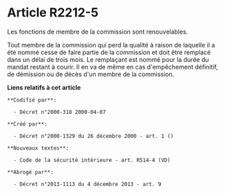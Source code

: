 # Article R2212-5

Les fonctions de membre de la commission sont renouvelables.

Tout membre de la commission qui perd la qualité à raison de laquelle il a été nommé cesse de faire partie de la commission
et doit être remplacé dans un délai de trois mois. Le remplaçant est nommé pour la durée du mandat restant à courir. Il en va
de même en cas d'empêchement définitif, de démission ou de décès d'un membre de la commission.

**Liens relatifs à cet article**

	**Codifié par**:

	  - Décret n°2000-318 2000-04-07

	**Créé par**:

	  - Décret n°2000-1329 du 26 décembre 2000 - art. 1 ()

	**Nouveaux textes**:

	  - Code de la sécurité intérieure - art. R514-4 (VD)

	**Abrogé par**:

	  - Décret n°2013-1113 du 4 décembre 2013 - art. 9
